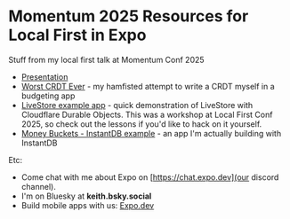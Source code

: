 # Momentum 2025 Resources for Local First in Expo
Stuff from my local first talk at Momentum Conf 2025

- [Presentation](https://docs.google.com/presentation/d/1Z1wXBFlb3PehYnuh1CBlpZeOvwcARHMmXdWqPFR-yh0/edit?usp=sharing)
- [Worst CRDT Ever](https://github.com/keith-kurak/worst-crdt-ever) - my hamfisted attempt to write a CRDT myself in a budgeting app
- [LiveStore example app](https://github.com/betomoedano/livestore-expo-starter/tree/keith/deploy-54-ls3) - quick demonstration of LiveStore with Cloudflare Durable Objects. This was a workshop at Local First Conf 2025, so check out the lessons if you'd like to hack on it yourself.
- [Money Buckets - InstantDB example](https://github.com/keith-kurak/money-buckets-instant) - an app I'm actually building with InstantDB

Etc:
- Come chat with me about Expo on [https://chat.expo.dev](our discord channel).
- I'm on Bluesky at **keith.bsky.social**
- Build mobile apps with us: [Expo.dev](https://expo.dev)
